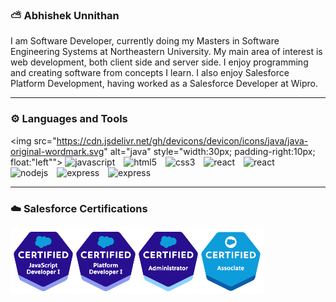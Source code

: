 ### ⛅ Abhishek Unnithan

I am Software Developer, currently doing my Masters in Software Engineering Systems at Northeastern University. My main area of interest is web development, both client side and server side. I enjoy programming and creating software from concepts I learn. I also enjoy Salesforce Platform Development, having worked as a Salesforce Developer at Wipro.

--- 


### ⚙️ Languages and Tools

<link rel="stylesheet" href="https://cdn.jsdelivr.net/gh/devicons/devicon@v2.15.1/devicon.min.css">

<img  src="https://cdn.jsdelivr.net/gh/devicons/devicon/icons/java/java-original-wordmark.svg" alt="java" style="width:30px; padding-right:10px; float:"left"">
<img float="left" src="https://cdn.jsdelivr.net/gh/devicons/devicon/icons/javascript/javascript-original.svg" alt="javascript" style="width:30px; padding-right:10px;">
<img  float="left" src="https://cdn.jsdelivr.net/gh/devicons/devicon/icons/html5/html5-plain-wordmark.svg" alt="html5" style="width:30px; padding-right:10px;">
<img float="left" src="https://cdn.jsdelivr.net/gh/devicons/devicon/icons/css3/css3-original-wordmark.svg" alt="css3" style="width:30px; padding-right:10px;">
<img float="left" src="https://cdn.jsdelivr.net/gh/devicons/devicon/icons/react/react-original.svg" alt="react" style="width:30px; padding-right:10px;">
<img float="left" src="https://cdn.jsdelivr.net/gh/devicons/devicon/icons/nextjs/nextjs-original.svg" alt="react" style="width:30px; padding-right:10px;" />
<img float="left" src="https://cdn.jsdelivr.net/gh/devicons/devicon/icons/nodejs/nodejs-original.svg" alt="nodejs" style="width:30px; padding-right:10px;">
<img float="left" src="https://cdn.jsdelivr.net/gh/devicons/devicon/icons/express/express-original.svg" alt="express" style="width:30px; padding-right:10px;">
<img float="left" src="https://cdn.jsdelivr.net/gh/devicons/devicon/icons/salesforce/salesforce-original.svg" alt="express" style="width:30px; padding-right:10px;"> 

---

### ☁️ Salesforce Certifications
<img src="./TransparentImage.png" alt="force-certis" />


<!--
**abhishek98-force/abhishek98-force** is a ✨ _special_ ✨ repository because its `README.md` (this file) appears on your GitHub profile.

Here are some ideas to get you started:


-->
